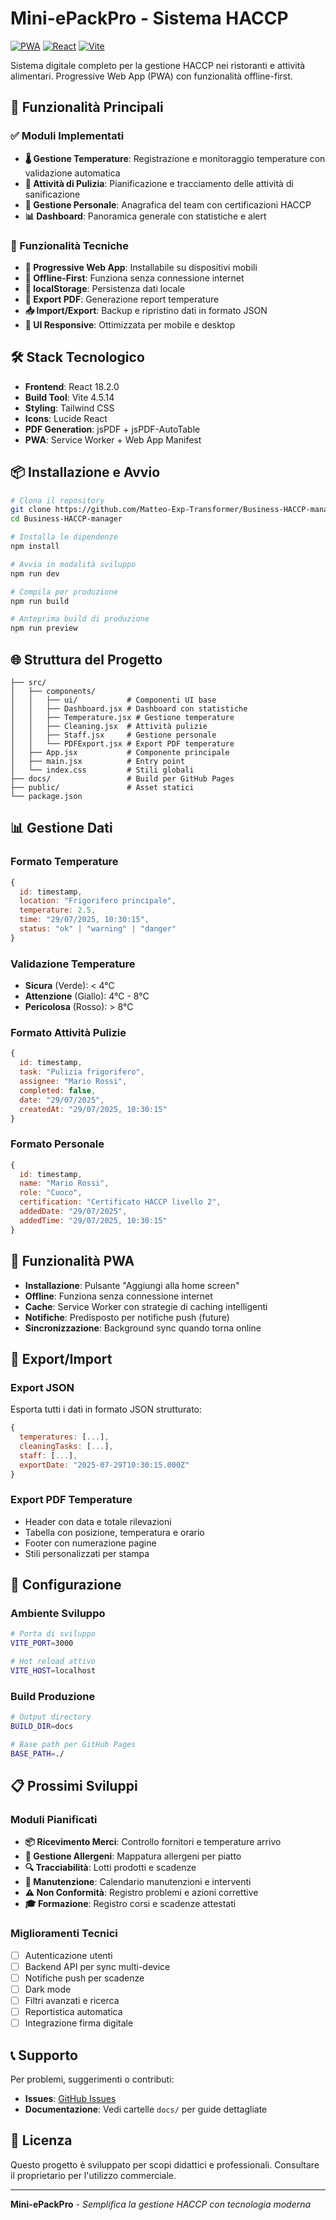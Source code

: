 # Mini-ePackPro - Sistema HACCP

[![PWA](https://img.shields.io/badge/PWA-Ready-green.svg)](https://developer.mozilla.org/en-US/docs/Web/Progressive_web_apps)
[![React](https://img.shields.io/badge/React-18.2.0-blue.svg)](https://reactjs.org/)
[![Vite](https://img.shields.io/badge/Vite-4.5.14-purple.svg)](https://vitejs.dev/)

Sistema digitale completo per la gestione HACCP nei ristoranti e attività alimentari. Progressive Web App (PWA) con funzionalità offline-first.

## 🚀 Funzionalità Principali

### ✅ Moduli Implementati
- **🌡️ Gestione Temperature**: Registrazione e monitoraggio temperature con validazione automatica
- **🧹 Attività di Pulizia**: Pianificazione e tracciamento delle attività di sanificazione
- **👥 Gestione Personale**: Anagrafica del team con certificazioni HACCP
- **📊 Dashboard**: Panoramica generale con statistiche e alert

### 🔧 Funzionalità Tecniche
- **📱 Progressive Web App**: Installabile su dispositivi mobili
- **🔄 Offline-First**: Funziona senza connessione internet
- **💾 localStorage**: Persistenza dati locale
- **📄 Export PDF**: Generazione report temperature
- **📥 Import/Export**: Backup e ripristino dati in formato JSON
- **🎨 UI Responsive**: Ottimizzata per mobile e desktop

## 🛠️ Stack Tecnologico

- **Frontend**: React 18.2.0
- **Build Tool**: Vite 4.5.14
- **Styling**: Tailwind CSS
- **Icons**: Lucide React
- **PDF Generation**: jsPDF + jsPDF-AutoTable
- **PWA**: Service Worker + Web App Manifest

## 📦 Installazione e Avvio

```bash
# Clona il repository
git clone https://github.com/Matteo-Exp-Transformer/Business-HACCP-manager.git
cd Business-HACCP-manager

# Installa le dipendenze
npm install

# Avvia in modalità sviluppo
npm run dev

# Compila per produzione
npm run build

# Anteprima build di produzione
npm run preview
```

## 🌐 Struttura del Progetto

```
├── src/
│   ├── components/
│   │   ├── ui/           # Componenti UI base
│   │   ├── Dashboard.jsx # Dashboard con statistiche
│   │   ├── Temperature.jsx # Gestione temperature
│   │   ├── Cleaning.jsx  # Attività pulizie
│   │   ├── Staff.jsx     # Gestione personale
│   │   └── PDFExport.jsx # Export PDF temperature
│   ├── App.jsx           # Componente principale
│   ├── main.jsx          # Entry point
│   └── index.css         # Stili globali
├── docs/                 # Build per GitHub Pages
├── public/               # Asset statici
└── package.json
```

## 📊 Gestione Dati

### Formato Temperature
```javascript
{
  id: timestamp,
  location: "Frigorifero principale",
  temperature: 2.5,
  time: "29/07/2025, 10:30:15",
  status: "ok" | "warning" | "danger"
}
```

### Validazione Temperature
- **Sicura** (Verde): < 4°C
- **Attenzione** (Giallo): 4°C - 8°C  
- **Pericolosa** (Rosso): > 8°C

### Formato Attività Pulizie
```javascript
{
  id: timestamp,
  task: "Pulizia frigorifero",
  assignee: "Mario Rossi",
  completed: false,
  date: "29/07/2025",
  createdAt: "29/07/2025, 10:30:15"
}
```

### Formato Personale
```javascript
{
  id: timestamp,
  name: "Mario Rossi",
  role: "Cuoco",
  certification: "Certificato HACCP livello 2",
  addedDate: "29/07/2025",
  addedTime: "29/07/2025, 10:30:15"
}
```

## 📱 Funzionalità PWA

- **Installazione**: Pulsante "Aggiungi alla home screen"
- **Offline**: Funziona senza connessione internet
- **Cache**: Service Worker con strategie di caching intelligenti
- **Notifiche**: Predisposto per notifiche push (future)
- **Sincronizzazione**: Background sync quando torna online

## 📄 Export/Import

### Export JSON
Esporta tutti i dati in formato JSON strutturato:
```javascript
{
  temperatures: [...],
  cleaningTasks: [...], 
  staff: [...],
  exportDate: "2025-07-29T10:30:15.000Z"
}
```

### Export PDF Temperature
- Header con data e totale rilevazioni
- Tabella con posizione, temperatura e orario
- Footer con numerazione pagine
- Stili personalizzati per stampa

## 🔧 Configurazione

### Ambiente Sviluppo
```bash
# Porta di sviluppo
VITE_PORT=3000

# Hot reload attivo
VITE_HOST=localhost
```

### Build Produzione
```bash
# Output directory
BUILD_DIR=docs

# Base path per GitHub Pages
BASE_PATH=./
```

## 📋 Prossimi Sviluppi

### Moduli Pianificati
- **📦 Ricevimento Merci**: Controllo fornitori e temperature arrivo
- **🥜 Gestione Allergeni**: Mappatura allergeni per piatto
- **🔍 Tracciabilità**: Lotti prodotti e scadenze
- **🔧 Manutenzione**: Calendario manutenzioni e interventi
- **⚠️ Non Conformità**: Registro problemi e azioni correttive
- **🎓 Formazione**: Registro corsi e scadenze attestati

### Miglioramenti Tecnici
- [ ] Autenticazione utenti
- [ ] Backend API per sync multi-device
- [ ] Notifiche push per scadenze
- [ ] Dark mode
- [ ] Filtri avanzati e ricerca
- [ ] Reportistica automatica
- [ ] Integrazione firma digitale

## 📞 Supporto

Per problemi, suggerimenti o contributi:
- **Issues**: [GitHub Issues](https://github.com/Matteo-Exp-Transformer/Business-HACCP-manager/issues)
- **Documentazione**: Vedi cartelle `docs/` per guide dettagliate

## 📄 Licenza

Questo progetto è sviluppato per scopi didattici e professionali. Consultare il proprietario per l'utilizzo commerciale.

---

**Mini-ePackPro** - *Semplifica la gestione HACCP con tecnologia moderna*
